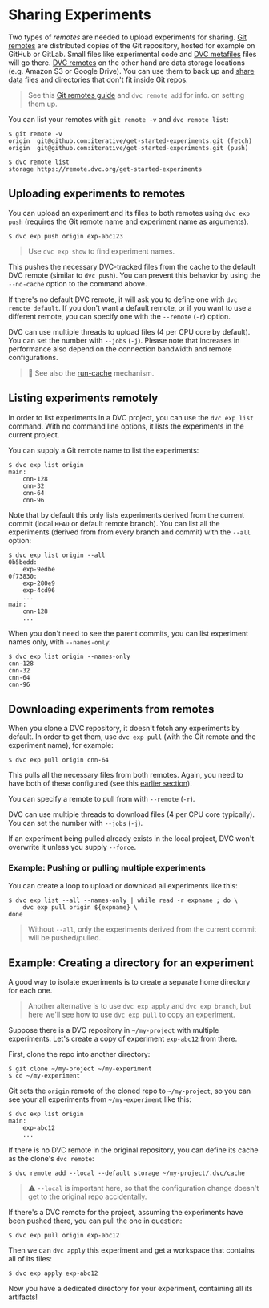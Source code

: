 # Sharing Experiments

Two types of _remotes_ are needed to upload experiments for sharing.
[Git remotes](https://git-scm.com/book/en/v2/Git-Basics-Working-with-Remotes)
are distributed copies of the Git repository, hosted for example on GitHub or
GitLab. Small files like experimental code and
[DVC metafiles](/doc/user-guide/project-structure) files will go there.
[DVC remotes](/doc/command-reference/remote) on the other hand are data storage
locations (e.g. Amazon S3 or Google Drive). You can use them to back up and
[share data](/doc/use-cases/sharing-data-and-model-files) files and directories
that don't fit inside Git repos.

> See this [Git remotes guide] and `dvc remote add` for info. on setting them up.

[git remotes guide]:
  https://git-scm.com/book/en/v2/Git-Basics-Working-with-Remotes

You can list your remotes with `git remote -v` and `dvc remote list`:

```dvc
$ git remote -v
origin  git@github.com:iterative/get-started-experiments.git (fetch)
origin  git@github.com:iterative/get-started-experiments.git (push)

$ dvc remote list
storage https://remote.dvc.org/get-started-experiments
```

## Uploading experiments to remotes

You can upload an experiment and its files to both remotes using `dvc exp push`
(requires the Git remote name and experiment name as arguments).

```dvc
$ dvc exp push origin exp-abc123
```

> Use `dvc exp show` to find experiment names.

This pushes the necessary DVC-tracked files from the cache to the default DVC
remote (similar to `dvc push`). You can prevent this behavior by using the
`--no-cache` option to the command above.

If there's no default DVC remote, it will ask you to define one with
`dvc remote default`. If you don't want a default remote, or if you want to use
a different remote, you can specify one with the `--remote` (`-r`) option.

DVC can use multiple threads to upload files (4 per CPU core by default). You
can set the number with `--jobs` (`-j`). Please note that increases in
performance also depend on the connection bandwidth and remote configurations.

> 📖 See also the [run-cache] mechanism.

[run-cache]: /doc/user-guide/project-structure/internal-files#run-cache

## Listing experiments remotely

In order to list experiments in a DVC project, you can use the `dvc exp list`
command. With no command line options, it lists the experiments in the current
project.

You can supply a Git remote name to list the experiments:

```dvc
$ dvc exp list origin
main:
    cnn-128
    cnn-32
    cnn-64
    cnn-96
```

Note that by default this only lists experiments derived from the current commit
(local `HEAD` or default remote branch). You can list all the experiments
(derived from from every branch and commit) with the `--all` option:

```dvc
$ dvc exp list origin --all
0b5bedd:
    exp-9edbe
0f73830:
    exp-280e9
    exp-4cd96
    ...
main:
    cnn-128
    ...
```

When you don't need to see the parent commits, you can list experiment names
only, with `--names-only`:

```dvc
$ dvc exp list origin --names-only
cnn-128
cnn-32
cnn-64
cnn-96
```

## Downloading experiments from remotes

When you clone a DVC repository, it doesn't fetch any experiments by default. In
order to get them, use `dvc exp pull` (with the Git remote and the experiment
name), for example:

```dvc
$ dvc exp pull origin cnn-64
```

This pulls all the necessary files from both remotes. Again, you need to have
both of these configured (see this
[earlier section](#prepare-remotes-to-share-experiments)).

You can specify a remote to pull from with `--remote` (`-r`).

DVC can use multiple threads to download files (4 per CPU core typically). You
can set the number with `--jobs` (`-j`).

If an experiment being pulled already exists in the local project, DVC won't
overwrite it unless you supply `--force`.

### Example: Pushing or pulling multiple experiments

You can create a loop to upload or download all experiments like this:

```dvc
$ dvc exp list --all --names-only | while read -r expname ; do \
    dvc exp pull origin ${expname} \
done
```

> Without `--all`, only the experiments derived from the current commit will be
> pushed/pulled.

## Example: Creating a directory for an experiment

A good way to isolate experiments is to create a separate home directory for
each one.

> Another alternative is to use `dvc exp apply` and `dvc exp branch`, but here
> we'll see how to use `dvc exp pull` to copy an experiment.

Suppose there is a <abbr>DVC repository</abbr> in `~/my-project` with multiple
experiments. Let's create a copy of experiment `exp-abc12` from there.

First, clone the repo into another directory:

```dvc
$ git clone ~/my-project ~/my-experiment
$ cd ~/my-experiment
```

Git sets the `origin` remote of the cloned repo to `~/my-project`, so you can
see your all experiments from `~/my-experiment` like this:

```dvc
$ dvc exp list origin
main:
	exp-abc12
	...
```

If there is no DVC remote in the original repository, you can define its
<abbr>cache</abbr> as the clone's `dvc remote`:

```dvc
$ dvc remote add --local --default storage ~/my-project/.dvc/cache
```

> ⚠️ `--local` is important here, so that the configuration change doesn't get
> to the original repo accidentally.

If there's a DVC remote for the project, assuming the experiments have been
pushed there, you can pull the one in question:

```dvc
$ dvc exp pull origin exp-abc12
```

Then we can `dvc apply` this experiment and get a <abbr>workspace</abbr> that
contains all of its files:

```dvc
$ dvc exp apply exp-abc12
```

Now you have a dedicated directory for your experiment, containing all its
artifacts!
